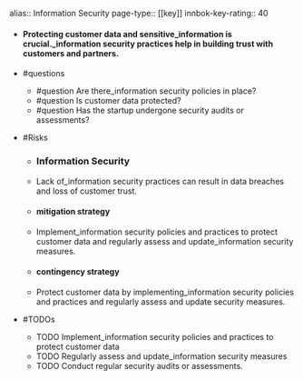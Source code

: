 alias:: Information Security
page-type:: [[key]]
innbok-key-rating:: 40
- #### Protecting customer data and sensitive_information is crucial._information security practices help in building trust with customers and partners.
- #questions
  - #question Are there_information security policies in place?
  - #question Is customer data protected?
  - #question Has the startup undergone security audits or assessments?
- #Risks

  - ### Information Security
  - Lack of_information security practices can result in data breaches and loss of customer trust.
  - #### mitigation strategy
  - Implement_information security policies and practices to protect customer data and regularly assess and update_information security measures.
  - #### contingency strategy
  - Protect customer data by implementing_information security policies and practices and regularly assess and update security measures.
- #TODOs
  - TODO Implement_information security policies and practices to protect customer data
  - TODO  Regularly assess and update_information security measures
  - TODO  Conduct regular security audits or assessments.


